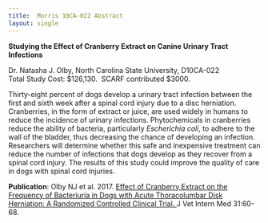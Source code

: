 ```yaml
---
title:  Morris 10CA-022 Abstract
layout: single
---
```


**Studying the Effect of Cranberry Extract on Canine Urinary Tract
Infections**

Dr. Natasha J. Olby, North Carolina State University, D10CA-022\
Total Study Cost: $126,130.  SCARF contributed $3000.

Thirty-eight percent of dogs develop a urinary tract infection between
the first and sixth week after a spinal cord injury due to a disc
herniation. Cranberries, in the form of extract or juice, are used
widely in humans to reduce the incidence of urinary infections.
Phytochemicals in cranberries reduce the ability of bacteria,
particularly *Escherichia coli*, to adhere to the wall of the bladder,
thus decreasing the chance of developing an infection. Researchers will
determine whether this safe and inexpensive treatment can reduce the
number of infections that dogs develop as they recover from a spinal
cord injury. The results of this study could improve the quality of care
in dogs with spinal cord injuries.

**Publication**: Olby NJ et al. 2017. [Effect of Cranberry Extract on the Frequency of Bacteriuria in Dogs with Acute Thoracolumbar Disk Herniation: A Randomized Controlled Clinical Trial. ](https://www.ncbi.nlm.nih.gov/pmc/articles/PMC5259620/pdf/JVIM-31-60.pdf) J Vet Intern Med 31:60-68.
